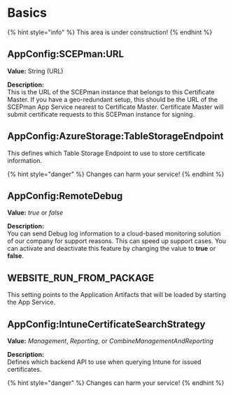 # Basics

{% hint style="info" %}
This area is under construction!
{% endhint %}

## AppConfig:SCEPman:URL

**Value:** String (URL)

**Description:**\
This is the URL of the SCEPman instance that belongs to this Certificate Master. If you have a geo-redundant setup, this should be the URL of the SCEPman App Service nearest to Certificate Master. Certificate Master will submit certificate requests to this SCEPman instance for signing.

## AppConfig:AzureStorage:TableStorageEndpoint

This defines which Table Storage Endpoint to use to store certificate information.

{% hint style="danger" %}
Changes can harm your service!
{% endhint %}

## AppConfig:RemoteDebug

**Value:** _true_ or _false_

**Description:**\
You can send Debug log information to a cloud-based monitoring solution of our company for support reasons. This can speed up support cases. You can activate and deactivate this feature by changing the value to **true** or **false**.

## WEBSITE\_RUN\_FROM\_PACKAGE

This setting points to the Application Artifacts that will be loaded by starting the App Service.

## AppConfig:IntuneCertificateSearchStrategy

**Value:** _Management_, _Reporting_, or _CombineManagementAndReporting_

**Description:**\
Defines which backend API to use when querying Intune for issued certificates.

{% hint style="danger" %}
Changes can harm your service!
{% endhint %}